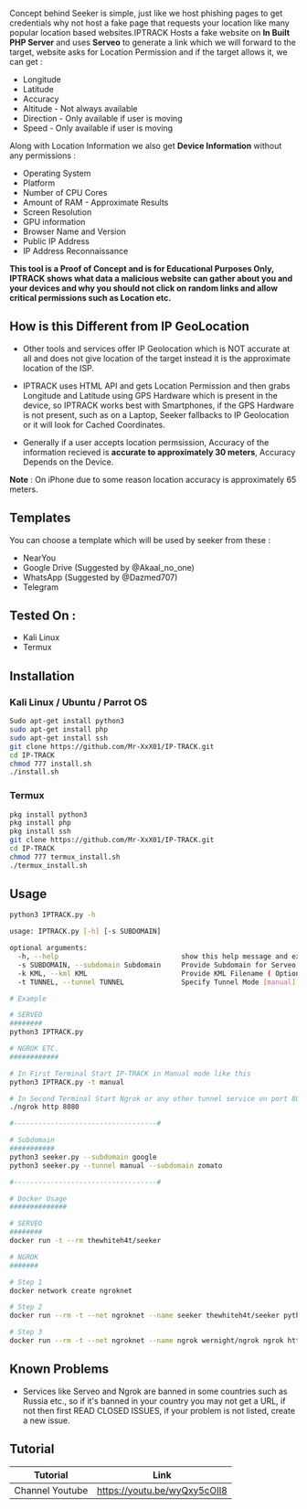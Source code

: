 Concept behind Seeker is simple, just like we host phishing pages to get credentials why not host a fake page that requests your location like many popular location based websites.IPTRACK Hosts a fake website on **In Built PHP Server** and uses **Serveo** to generate a link which we will forward to the target, website asks for Location Permission and if the target allows it, we can get :

* Longitude
* Latitude
* Accuracy
* Altitude - Not always available
* Direction - Only available if user is moving
* Speed - Only available if user is moving

Along with Location Information we also get **Device Information** without any permissions :

* Operating System
* Platform
* Number of CPU Cores
* Amount of RAM - Approximate Results
* Screen Resolution
* GPU information
* Browser Name and Version
* Public IP Address
* IP Address Reconnaissance

**This tool is a Proof of Concept and is for Educational Purposes Only, IPTRACK shows what data a malicious website can gather about you and your devices and why you should not click on random links and allow critical permissions such as Location etc.**

## How is this Different from IP GeoLocation

* Other tools and services offer IP Geolocation which is NOT accurate at all and does not give location of the target instead it is the approximate location of the ISP.

* IPTRACK uses HTML API and gets Location Permission and then grabs Longitude and Latitude using GPS Hardware which is present in the device, so IPTRACK works best with Smartphones, if the GPS Hardware is not present, such as on a Laptop, Seeker fallbacks to IP Geolocation or it will look for Cached Coordinates.  

* Generally if a user accepts location permsission, Accuracy of the information recieved is **accurate to approximately 30 meters**, Accuracy Depends on the Device.

**Note** : On iPhone due to some reason location accuracy is approximately 65 meters.

## Templates

You can choose a template which will be used by seeker from these : 

* NearYou
* Google Drive (Suggested by @Akaal_no_one)
* WhatsApp (Suggested by @Dazmed707)
* Telegram

## Tested On :

* Kali Linux
* Termux


## Installation

### Kali Linux / Ubuntu / Parrot OS

```bash
Sudo apt-get install python3
sudo apt-get install php
sudo apt-get install ssh
git clone https://github.com/Mr-XxX01/IP-TRACK.git
cd IP-TRACK
chmod 777 install.sh
./install.sh
```
### Termux

```bash
pkg install python3
pkg install php
pkg install ssh
git clone https://github.com/Mr-XxX01/IP-TRACK.git
cd IP-TRACK
chmod 777 termux_install.sh
./termux_install.sh
```

## Usage

```bash
python3 IPTRACK.py -h

usage: IPTRACK.py [-h] [-s SUBDOMAIN]

optional arguments:
  -h, --help                              show this help message and exit
  -s SUBDOMAIN, --subdomain Subdomain 	  Provide Subdomain for Serveo URL ( Optional )
  -k KML, --kml KML                       Provide KML Filename ( Optional )
  -t TUNNEL, --tunnel TUNNEL              Specify Tunnel Mode [manual]

# Example

# SERVEO 
########
python3 IPTRACK.py

# NGROK ETC.
############

# In First Terminal Start IP-TRACK in Manual mode like this
python3 IPTRACK.py -t manual

# In Second Terminal Start Ngrok or any other tunnel service on port 8080
./ngrok http 8080

#-----------------------------------#

# Subdomain
########### 
python3 seeker.py --subdomain google
python3 seeker.py --tunnel manual --subdomain zomato

#-----------------------------------#

# Docker Usage
##############

# SERVEO
########
docker run -t --rm thewhiteh4t/seeker

# NGROK
#######

# Step 1
docker network create ngroknet

# Step 2
docker run --rm -t --net ngroknet --name seeker thewhiteh4t/seeker python3 seeker.py -t manual

# Step 3
docker run --rm -t --net ngroknet --name ngrok wernight/ngrok ngrok http seeker:8080
```

## Known Problems

* Services like Serveo and Ngrok are banned in some countries such as Russia etc., so if it's banned in your country you may not get a URL, if not then first READ CLOSED ISSUES, if your problem is not listed, create a new issue.

## Tutorial

| Tutorial | Link |
|-|-|
| Channel Youtube | https://youtu.be/wyQxy5cOIl8|

